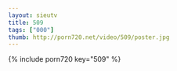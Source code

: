```yaml
--- 
layout: sieutv
title: 509
tags: ["000"]
thumb: http://porn720.net/video/509/poster.jpg
---
```

{% include porn720 key="509" %} 

